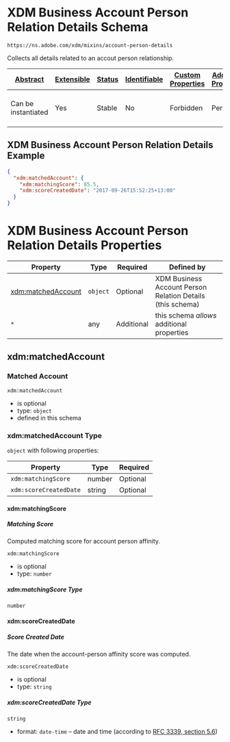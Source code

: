 
# XDM Business Account Person Relation Details Schema

```
https://ns.adobe.com/xdm/mixins/account-person-details
```

Collects all details related to an accout person relationship.

| [Abstract](../../../abstract.md) | [Extensible](../../../extensions.md) | [Status](../../../status.md) | [Identifiable](../../../id.md) | [Custom Properties](../../../extensions.md) | [Additional Properties](../../../extensions.md) | Defined In |
|----------------------------------|--------------------------------------|------------------------------|--------------------------------|---------------------------------------------|-------------------------------------------------|------------|
| Can be instantiated | Yes | Stable | No | Forbidden | Permitted | [fieldgroups/account-person/account-person-details.schema.json](fieldgroups/account-person/account-person-details.schema.json) |

## XDM Business Account Person Relation Details Example
```json
{
  "xdm:matchedAccount": {
    "xdm:matchingScore": 85.5,
    "xdm:scoreCreatedDate": "2017-09-26T15:52:25+13:00"
  }
}
```

# XDM Business Account Person Relation Details Properties

| Property | Type | Required | Defined by |
|----------|------|----------|------------|
| [xdm:matchedAccount](#xdmmatchedaccount) | `object` | Optional | XDM Business Account Person Relation Details (this schema) |
| `*` | any | Additional | this schema *allows* additional properties |

## xdm:matchedAccount
### Matched Account

`xdm:matchedAccount`
* is optional
* type: `object`
* defined in this schema

### xdm:matchedAccount Type


`object` with following properties:


| Property | Type | Required |
|----------|------|----------|
| `xdm:matchingScore`| number | Optional |
| `xdm:scoreCreatedDate`| string | Optional |



#### xdm:matchingScore
##### Matching Score

Computed matching score for account person affinity.

`xdm:matchingScore`
* is optional
* type: `number`

##### xdm:matchingScore Type


`number`








#### xdm:scoreCreatedDate
##### Score Created Date

The date when the account-person affinity score was computed.

`xdm:scoreCreatedDate`
* is optional
* type: `string`

##### xdm:scoreCreatedDate Type


`string`
* format: `date-time` – date and time (according to [RFC 3339, section 5.6](http://tools.ietf.org/html/rfc3339))










